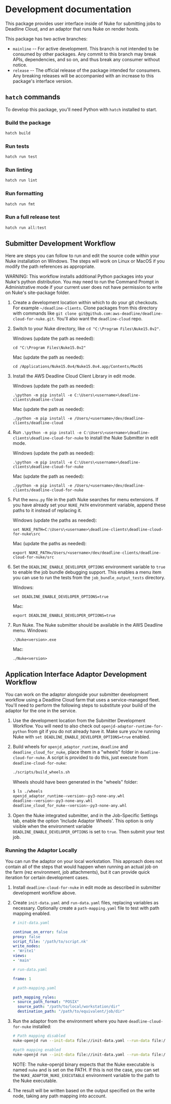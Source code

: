 # Development documentation

This package provides user interface inside of Nuke for submitting jobs to Deadline Cloud, and
an adaptor that runs Nuke on render hosts.

This package has two active branches:

- `mainline` -- For active development. This branch is not intended to be consumed by other packages. Any commit to this branch may break APIs, dependencies, and so on, and thus break any consumer without notice.
- `release` -- The official release of the package intended for consumers. Any breaking releases will be accompanied with an increase to this package's interface version.

## `hatch` commands

To develop this package, you'll need Python with `hatch` installed to start.

### Build the package

```bash
hatch build
```

### Run tests

```bash
hatch run test
```

### Run linting

```bash
hatch run lint
```

### Run formatting

```bash
hatch run fmt
```

### Run a full release test

```bash
hatch run all:test
```

## Submitter Development Workflow

Here are steps you can follow to run and edit the source code within your Nuke installation on Windows. The steps
will work on Linux or MacOS if you modify the path references as appropriate.

WARNING: This workflow installs additional Python packages into your Nuke's python distribution. You may need to run the Command Prompt in Administrative mode if your current user does not have permission to write on Nuke's site-package folder.

1. Create a development location within which to do your git checkouts. For example `~/deadline-clients`. Clone packages from this directory with commands like `git clone git@github.com:aws-deadline/deadline-cloud-for-nuke.git`. You'll also want the `deadline-cloud` repo.
1. Switch to your Nuke directory, like `cd "C:\Program Files\Nuke15.0v2"`.

   Windows (update the path as needed):
   ```
   cd "C:\Program Files\Nuke15.0v2"
   ```

   Mac (update the path as needed):
   ```
   cd /Applications/Nuke15.0v4/Nuke15.0v4.app/Contents/MacOS
   ```
1. Install the AWS Deadline Cloud Client Library in edit mode.

   Windows (update the path as needed):
   ```
   .\python -m pip install -e C:\Users\<username>\deadline-clients\deadline-cloud
   ```

   Mac (update the path as needed):
   ```
   ./python -m pip install -e /Users/<username>/dev/deadline-clients/deadline-cloud
   ```
1. Run `.\python -m pip install -e C:\Users\<username>\deadline-clients\deadline-cloud-for-nuke` to install the Nuke Submitter in edit mode.

   Windows (update the path as needed):
   ```
   .\python -m pip install -e C:\Users\<username>\deadline-clients\deadline-cloud-for-nuke
   ```

   Mac (update the path as needed):
   ```
   ./python -m pip install -e /Users/<username>/dev/deadline-clients/deadline-cloud-for-nuke
   ```
1. Put the `menu.py` file in the path Nuke searches for menu extensions. If you have already set your `NUKE_PATH` environment variable, append these paths to it instead of replacing it.

   Windows (update the paths as needed):
   ```
   set NUKE_PATH=C:\Users\<username>\deadline-clients\deadline-cloud-for-nuke\src
   ```

   Mac (update the paths as needed):
   ```
   export NUKE_PATH=/Users/<username>/dev/deadline-clients/deadline-cloud-for-nuke/src
   ```
1. Set the `DEADLINE_ENABLE_DEVELOPER_OPTIONS` environment variable to `true` to enable the job bundle debugging support. This enables a menu item you can use to run the tests from the `job_bundle_output_tests` directory.

   Windows:
   ```
   set DEADLINE_ENABLE_DEVELOPER_OPTIONS=true
   ```

   Mac:
   ```
   export DEADLINE_ENABLE_DEVELOPER_OPTIONS=true
   ```
1. Run Nuke. The Nuke submitter should be available in the AWS Deadline menu.
   Windows:
   ```
   .\Nuke<version>.exe
   ```

   Mac:
   ```
   ./Nuke<version>
   ```

## Application Interface Adaptor Development Workflow

You can work on the adaptor alongside your submitter development workflow using a Deadline Cloud farm that uses a service-managed fleet. You'll need to perform the following steps to substitute your build of the adaptor for the one in the service.

1. Use the development location from the Submitter Development Workflow. You will need to also check out `openjd-adaptor-runtime-for-python` from git if you do not already have it. Make sure you're running Nuke with `set DEADLINE_ENABLE_DEVELOPER_OPTIONS=true` enabled.
2. Build wheels for `openjd_adaptor_runtime`, `deadline` and `deadline_cloud_for_nuke`, place them in a "wheels" folder in `deadline-cloud-for-nuke`. A script is provided to do this, just execute from `deadline-cloud-for-nuke`:

   ```bash
   ./scripts/build_wheels.sh
   ```

   Wheels should have been generated in the "wheels" folder:

   ```bash
   $ ls ./wheels
   openjd_adaptor_runtime-<version>-py3-none-any.whl
   deadline-<version>-py3-none-any.whl
   deadline_cloud_for_nuke-<version>-py3-none-any.whl
   ```

3. Open the Nuke integrated submitter, and in the Job-Specific Settings tab, enable the option 'Include Adaptor Wheels'. This option is only visible when the environment variable `DEADLINE_ENABLE_DEVELOPER_OPTIONS` is set to `true`. Then submit your test job.

### Running the Adaptor Locally

You can run the adaptor on your local workstation. This approach does not contain all of the steps that would happen when running an actual job on the farm (rez environment, job attachments), but it can provide quick iteration for certain development cases.

1. Install `deadline-cloud-for-nuke` in edit mode as described in submitter development workflow above.
2. Create `init-data.yaml` and `run-data.yaml` files, replacing variables as necessary. Optionally create a `path-mapping.yaml` file to test with path mapping enabled.

   ```yaml
   # init-data.yaml

   continue_on_error: false
   proxy: false
   script_file: '/path/to/script.nk'
   write_nodes:
   - 'Write1'
   views:
   - 'main'
   ```

   ```yaml
   # run-data.yaml

   frame: 1
   ```

   ```yaml
   # path-mapping.yaml

   path_mapping_rules:
   - source_path_format: "POSIX"
     source_path: "/path/to/local/workstation/dir"
     destination_path: "/path/to/equivalent/job/dir"
   ```

3. Run the adaptor from the environment where you have `deadline-cloud-for-nuke` installed:

   ```bash
   # Path mapping disabled
   nuke-openjd run --init-data file://init-data.yaml --run-data file://run-data.yaml

   #path mapping enabled
   nuke-openjd run --init-data file://init-data.yaml --run-data file://run-data.yaml --path-mapping-rules file://path-mapping.yaml
   ```

   NOTE: The nuke-openjd binary expects that the Nuke executable is named `nuke` and is set on the PATH. If this is not the case, you can set the `NUKE_ADAPTOR_NUKE_EXECUTABLE` environment variable to the path to the Nuke executable.

4. The result will be written based on the output specified on the write node, taking any path mapping into account.
